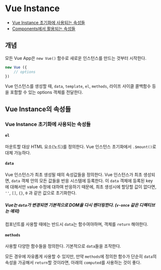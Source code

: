 # Vue Instance

* [Vue Instance 초기화에 사용되는 속성들](#Vue-Instance-초기화에-사용되는-속성들)
* [Components에서 활용되는 속성들](#Components에서-활용되는-속성들)

## 개념

모든 Vue App은 `new Vue()` 함수로 새로운 인스턴스를 만드는 것부터 시작한다.

```js
new Vue ({
    // options
})
```

Vue 인스턴스를 생성할 때, `data`, `template`, `el`, `methods`, 라이프 사이클 콜백함수 등을 포함할 수 있는 options 객체를 전달한다.

## Vue Instance의 속성들

### Vue Instance 초기화에 사용되는 속성들

#### `el`

마운트할 대상 HTML 요소(노드)를 정의한다. Vue 인스턴스 초기화에서 `.$mount()`로 대체 가능하다.

#### `data`

Vue 인스턴스가 최초 생성될 때의 속성값들을 정의한다. Vue 인스턴스가 최초 생성되면, `data` 객체 안의 모든 값들을 반응 시스템에 등록한다. 이 `data` 객체에 등록된 key 에 대해서만 value 수정에 대하여 반응하기 때문에, 최초 생성시에 할당할 값이 없다면, `''`, `[]`, `{}`, `0` 과 같은 값으로 초기화한다.

##### Vue는 `data`가 변경되면 기본적으로 DOM을 다시 렌더링한다. (`v-once` 같은 디렉티브는 예외)

컴포넌트를 사용할 때에는 반드시 `data`는 함수여야하며, 객체를 `return` 해야한다.

#### `methods`

사용할 다양한 함수들을 정의한다. 기본적으로 `data`들을 조작한다.

모든 경우에 자유롭게 사용할 수 있지만, 만약 `methods`에 정의한 함수가 단순히 `data`의 속성을 가공해서 `return`할 것이라면, 아래의 `computed`를 사용하는 것이 좋다.
